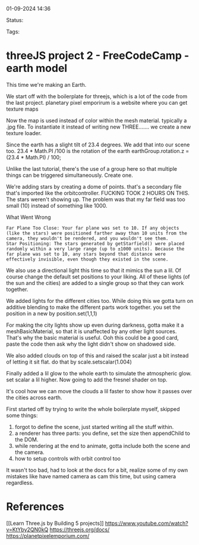 

01-09-2024 14:36

Status:

Tags:



# threeJS project 2 - FreeCodeCamp - earth model

This time we're making an Earth.

We start off with the boilerplate for threejs, which is a lot of the code from the last project. 
planetary pixel emporirum is a website where you can get texture maps

Now the map is used instead of color within the mesh material. typically a .jpg file. 
To instantiate it instead of writing new THREE....... we create a new texture loader.

Since the earth has a slight tilt of 23.4 degrees. We add that into our scene too. 23.4 * Math.PI /100 is the rotation of the earth
earthGroup.rotation.z = (23.4 * Math.PI) / 100;

Unlike the last tutorial, there's the use of a group here so that multiple things can be triggered simultaneously. Create one. 

We're adding stars by creating a dome of points. that's a secondary file that's imported like the orbitcontroller. 
FUCKING TOOK 2 HOURS ON THIS. The stars weren't showing up. The problem was that my far field was too small (10) instead of something like 1000. 

What Went Wrong

    Far Plane Too Close: Your far plane was set to 10. If any objects (like the stars) were positioned farther away than 10 units from the camera, they wouldn't be rendered, and you wouldn't see them.
    Star Positioning: The stars generated by getStarfield() were placed randomly within a very large range (up to ±1000 units). Because the far plane was set to 10, any stars beyond that distance were effectively invisible, even though they existed in the scene.


We also use a directional light this time so that it mimics the sun a lil. Of course change the default set positions to your liking. All of these lights (of the sun and the cities) are added to a single group so that they can work together.

We added lights for the different cities too. While doing this we gotta turn on additive blending to make the different parts work together.
you set the position in a new by position.set(1,1,1)

 For making the city lights show up even during darkness, gotta make it a meshBasicMaterial, so that it is unaffected by any other light sources. That's why the basic material is useful. Ooh this could be a good card, paste the code then ask why the light didn't show on shadowed side. 


We also added clouds on top of this and raised the scalar just a bit instead of letting it sit flat. do that by scale.setscalar(1.004)

Finally added a lil glow to the whole earth to simulate the atmospheric glow. set scalar a lil higher. Now going to add the fresnel shader on top.

It's cool how we can move the clouds a lil faster to show how it passes over the cities across earth. 


First started off by trying to write the whole boilerplate myself, skipped some things:
1. forgot to define the scene, just started writing all the stuff within.
2. a renderer has three parts: you define, set the size then appendChild to the DOM.
3. while rendering at the end to animate, gotta include both the scene and the camera.
4. how to setup controls with orbit control too

It wasn't too bad, had to look at the docs for a bit, realize some of my own mistakes like have named camera as cam this time, but using camera regardless. 



# References

[[Learn Three.js by Building 5 projects]]
https://www.youtube.com/watch?v=KtYby2QN0kQ
https://threejs.org/docs/
https://planetpixelemporium.com/
